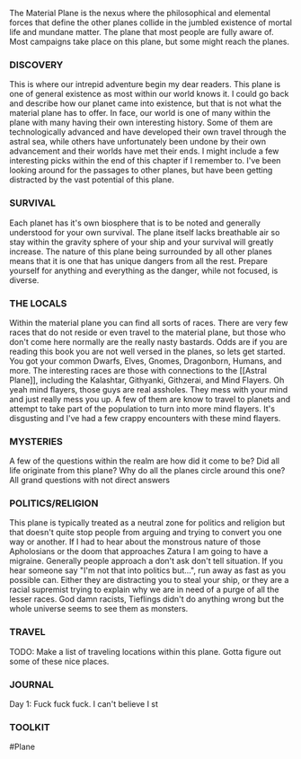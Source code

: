 The Material Plane is the nexus where the philosophical and elemental forces that define the other planes collide in the jumbled existence of mortal life and mundane matter.
The plane that most people are fully aware of. Most campaigns take place on this plane, but some might reach the planes.

### DISCOVERY
This is where our intrepid adventure begin my dear readers. This plane is one of general existence as most within our world knows it. I could go back and describe how our planet came into existence, but that is not what the material plane has to offer. In face, our world is one of many within the plane with many having their own interesting history. Some of them are technologically advanced and have developed their own travel through the astral sea, while others have unfortunately been undone by their own advancement and their worlds have met their ends. I might include a few interesting picks within the end of this chapter if I remember to. I've been looking around for the passages to other planes, but have been getting distracted by the vast potential of this plane. 

### SURVIVAL
Each planet has it's own biosphere that is to be noted and generally understood for your own survival. The plane itself lacks breathable air so stay within the gravity sphere of your ship and your survival will greatly increase. The nature of this plane being surrounded by all other planes means that it is one that has unique dangers from all the rest. Prepare yourself for anything and everything as the danger, while not focused, is diverse.

### THE LOCALS
Within the material plane you can find all sorts of races. There are very few races that do not reside or even travel to the material plane, but those who don't come here normally are the really nasty bastards. Odds are if you are reading this book you are not well versed in the planes, so lets get started. You got your common Dwarfs, Elves, Gnomes, Dragonborn, Humans, and more. The interesting races are those with connections to the [[Astral Plane]], including the Kalashtar, Githyanki, Githzerai, and Mind Flayers. Oh yeah mind flayers, those guys are real assholes. They mess with your mind and just really mess you up. A few of them are know to travel to planets and attempt to take part of the population to turn into more mind flayers. It's disgusting and I've had a few crappy encounters with these mind flayers.

### MYSTERIES
A few of the questions within the realm are how did it come to be? Did all life originate from this plane? Why do all the planes circle around this one? All grand questions with not direct answers

### POLITICS/RELIGION
This plane is typically treated as a neutral zone for politics and religion but that doesn't quite stop people from arguing and trying to convert you one way or another. If I had to hear about the monstrous nature of those Apholosians or the doom that approaches Zatura I am going to have a migraine. Generally people approach a don't ask don't tell situation. If you hear someone say "I'm not that into politics but...", run away as fast as you possible can. Either they are distracting you to steal your ship, or they are a racial supremist trying to explain why we are in need of a purge of all the lesser races. God damn racists, Tieflings didn't do anything wrong but the whole universe seems to see them as monsters.

### TRAVEL
TODO: Make a list of traveling locations within this plane. Gotta figure out some of these nice places.

### JOURNAL
Day 1: Fuck fuck fuck. I can't believe I st

### TOOLKIT



#Plane 